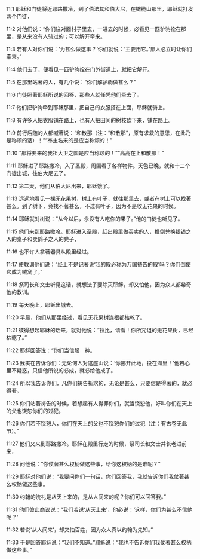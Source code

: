 <a id="1"></a>11:1  耶稣和门徒将近耶路撒冷，到了伯法其和伯大尼，在橄榄山那里，耶稣就打发两个门徒，  

<a id="2"></a>11:2  对他们说：“你们往对面村子里去，一进去的时候，必看见一匹驴驹拴在那里，是从来没有人骑过的；可以解开牵来。  

<a id="3"></a>11:3  若有人对你们说：‘为甚么做这事？’你们就说：‘主要用它。’那人必立时让你们牵来。”  

<a id="4"></a>11:4  他们去了，便看见一匹驴驹拴在门外街道上，就把它解开。  

<a id="5"></a>11:5  在那里站著的人，有几个说：“你们解驴驹做甚么？”  

<a id="6"></a>11:6  门徒照著耶稣所说的回答，那些人就任凭他们牵去了。  

<a id="7"></a>11:7  他们把驴驹牵到耶稣那里，把自己的衣服搭在上面，耶稣就骑上。  

<a id="8"></a>11:8  有许多人把衣服铺在路上，也有人把田间的树枝砍下来，铺在路上。  

<a id="9"></a>11:9  前行后随的人都喊著说：“和散那（注：“和散那”，原有求救的意思，在此乃是称颂的话）！”“奉主名来的是应当称颂的！”  

<a id="10"></a>11:10  “那将要来的我祖大卫之国是应当称颂的！”“高高在上和散那！”  

<a id="11"></a>11:11  耶稣进了耶路撒冷，入了圣殿，周围看了各样物件。天色已晚，就和十二个门徒出城，往伯大尼去了。  

<a id="12"></a>11:12  第二天，他们从伯大尼出来，耶稣饿了。　  

<a id="13"></a>11:13  远远地看见一棵无花果树，树上有叶子，就往那里去，或者在树上可以找著甚么。到了树下，竟找不著甚么，不过有叶子，因为不是收无花果的时候。  

<a id="14"></a>11:14  耶稣就对树说：“从今以后，永没有人吃你的果子。”他的门徒也听见了。  

<a id="15"></a>11:15  他们来到耶路撒冷。耶稣进入圣殿，赶出殿里做买卖的人，推倒兑换银钱之人的桌子和卖鸽子之人的凳子，  

<a id="16"></a>11:16  也不许人拿著器具从殿里经过。  

<a id="17"></a>11:17  便教训他们说：“经上不是记著说‘我的殿必称为万国祷告的殿’吗？你们倒使它成为贼窝了。”  

<a id="18"></a>11:18  祭司长和文士听见这话，就想法子要除灭耶稣，却又怕他，因为众人都希奇他的教训。  

<a id="19"></a>11:19  每天晚上，耶稣出城去。  

<a id="20"></a>11:20  早晨，他们从那里经过，看见无花果树连根都枯乾了。  

<a id="21"></a>11:21  彼得想起耶稣的话来，就对他说：“拉比，请看！你所咒诅的无花果树，已经枯乾了。”  

<a id="22"></a>11:22  耶稣回答说：“你们当信服　神。  

<a id="23"></a>11:23  我实在告诉你们：无论何人对这座山说：‘你挪开此地，投在海里！’他若心里不疑惑，只信他所说的必成，就必给他成了。  

<a id="24"></a>11:24  所以我告诉你们，凡你们祷告祈求的，无论是甚么，只要信是得著的，就必得著。　  

<a id="25"></a>11:25  你们站著祷告的时候，若想起有人得罪你们，就当饶恕他，好叫你们在天上的父也饶恕你们的过犯。  

<a id="26"></a>11:26  你们若不饶恕人，你们在天上的父也不饶恕你们的过犯（注：有古卷无此节）。”  

<a id="27"></a>11:27  他们又来到耶路撒冷。耶稣在殿里行走的时候，祭司长和文士并长老进前来，  

<a id="28"></a>11:28  问他说：“你仗著甚么权柄做这些事，给你这权柄的是谁呢？”  

<a id="29"></a>11:29  耶稣对他们说：“我要问你们一句话，你们回答我，我就告诉你们我仗著甚么权柄做这些事。  

<a id="30"></a>11:30  约翰的洗礼是从天上来的，是从人间来的呢？你们可以回答我。”  

<a id="31"></a>11:31  他们彼此商议说：“我们若说‘从天上来’，他必说：‘这样，你们为甚么不信他呢？’  

<a id="32"></a>11:32  若说‘从人间来’，却又怕百姓，因为众人真以约翰为先知。”  

<a id="33"></a>11:33  于是回答耶稣说：“我们不知道。”耶稣说：“我也不告诉你们我仗著甚么权柄做这些事。”  
